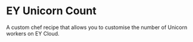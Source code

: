 # EY Unicorn Count

A custom chef recipe that allows you to customise the number of Unicorn workers on EY Cloud.